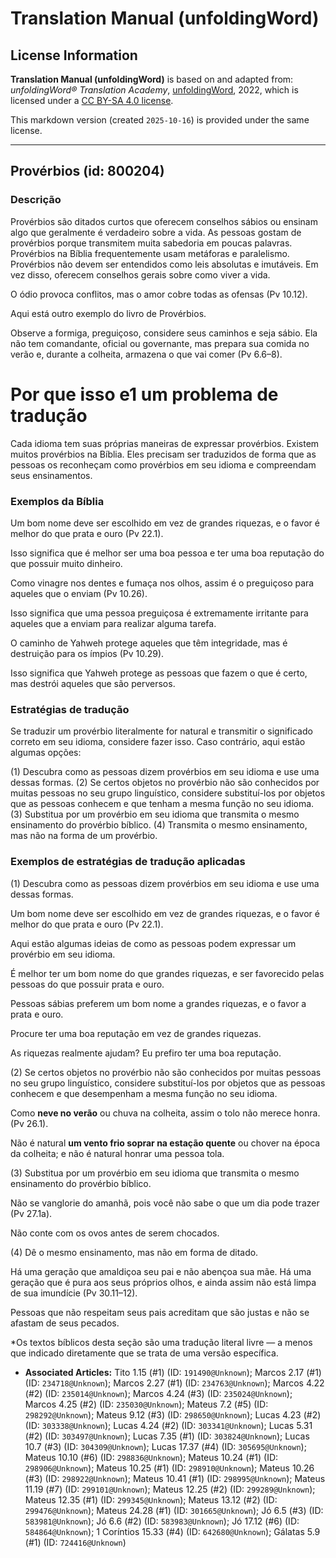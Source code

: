 # Translation Manual (unfoldingWord)

## License Information

**Translation Manual (unfoldingWord)** is based on and adapted from: _unfoldingWord® Translation Academy_, [unfoldingWord](https://unfoldingword.org/utw), 2022, which is licensed under a [CC BY-SA 4.0 license](https://creativecommons.org/licenses/by-sa/4.0/legalcode.en).

This markdown version (created `2025-10-16`) is provided under the same license.



--------------------------------

## Provérbios (id: 800204)

### Descrição

Provérbios são ditados curtos que oferecem conselhos sábios ou ensinam algo que geralmente é verdadeiro sobre a vida. As pessoas gostam de provérbios porque transmitem muita sabedoria em poucas palavras. Provérbios na Bíblia frequentemente usam metáforas e paralelismo. Provérbios não devem ser entendidos como leis absolutas e imutáveis. Em vez disso, oferecem conselhos gerais sobre como viver a vida.

O ódio provoca conflitos, mas o amor cobre todas as ofensas (Pv 10\.12\).

Aqui está outro exemplo do livro de Provérbios.

Observe a formiga, preguiçoso, considere seus caminhos e seja sábio. Ela não tem comandante, oficial ou governante, mas prepara sua comida no verão e, durante a colheita, armazena o que vai comer (Pv 6\.6–8\).

Por que isso e1 um problema de tradução
=======================================

Cada idioma tem suas próprias maneiras de expressar provérbios. Existem muitos provérbios na Bíblia. Eles precisam ser traduzidos de forma que as pessoas os reconheçam como provérbios em seu idioma e compreendam seus ensinamentos.

### Exemplos da Bíblia

Um bom nome deve ser escolhido em vez de grandes riquezas, e o favor é melhor do que prata e ouro (Pv 22\.1\).

Isso significa que é melhor ser uma boa pessoa e ter uma boa reputação do que possuir muito dinheiro.

Como vinagre nos dentes e fumaça nos olhos, assim é o preguiçoso para aqueles que o enviam (Pv 10\.26\).

Isso significa que uma pessoa preguiçosa é extremamente irritante para aqueles que a enviam para realizar alguma tarefa.

O caminho de Yahweh protege aqueles que têm integridade, mas é destruição para os ímpios (Pv 10\.29\).

Isso significa que Yahweh protege as pessoas que fazem o que é certo, mas destrói aqueles que são perversos.

### Estratégias de tradução

Se traduzir um provérbio literalmente for natural e transmitir o significado correto em seu idioma, considere fazer isso. Caso contrário, aqui estão algumas opções:

(1\) Descubra como as pessoas dizem provérbios em seu idioma e use uma dessas formas. (2\) Se certos objetos no provérbio não são conhecidos por muitas pessoas no seu grupo linguístico, considere substituí\-los por objetos que as pessoas conhecem e que tenham a mesma função no seu idioma. (3\) Substitua por um provérbio em seu idioma que transmita o mesmo ensinamento do provérbio bíblico. (4\) Transmita o mesmo ensinamento, mas não na forma de um provérbio.

### Exemplos de estratégias de tradução aplicadas

(1\) Descubra como as pessoas dizem provérbios em seu idioma e use uma dessas formas.

Um bom nome deve ser escolhido em vez de grandes riquezas, e o favor é melhor do que prata e ouro (Pv 22\.1\).

Aqui estão algumas ideias de como as pessoas podem expressar um provérbio em seu idioma.

É melhor ter um bom nome do que grandes riquezas, e ser favorecido pelas pessoas do que possuir prata e ouro.

Pessoas sábias preferem um bom nome a grandes riquezas, e o favor a prata e ouro.

Procure ter uma boa reputação em vez de grandes riquezas.

As riquezas realmente ajudam? Eu prefiro ter uma boa reputação.

(2\) Se certos objetos no provérbio não são conhecidos por muitas pessoas no seu grupo linguístico, considere substituí\-los por objetos que as pessoas conhecem e que desempenham a mesma função no seu idioma.

Como **neve no verão** ou chuva na colheita, assim o tolo não merece honra. (Pv 26\.1\).

Não é natural **um vento frio soprar na estação quente** ou chover na época da colheita; e não é natural honrar uma pessoa tola.

(3\) Substitua por um provérbio em seu idioma que transmita o mesmo ensinamento do provérbio bíblico.

Não se vanglorie do amanhã, pois você não sabe o que um dia pode trazer (Pv 27\.1a).

Não conte com os ovos antes de serem chocados.

(4\) Dê o mesmo ensinamento, mas não em forma de ditado.

Há uma geração que amaldiçoa seu pai e não abençoa sua mãe. Há uma geração que é pura aos seus próprios olhos, e ainda assim não está limpa de sua imundície (Pv 30\.11–12\).

Pessoas que não respeitam seus pais acreditam que são justas e não se afastam de seus pecados.

\*Os textos bíblicos desta seção são uma tradução literal livre — a menos que indicado diretamente que se trata de uma versão específica.

* **Associated Articles:** Tito 1.15 (#1) (ID: `191490@Unknown`); Marcos 2.17 (#1) (ID: `234718@Unknown`); Marcos 2.27 (#1) (ID: `234763@Unknown`); Marcos 4.22 (#2) (ID: `235014@Unknown`); Marcos 4.24 (#3) (ID: `235024@Unknown`); Marcos 4.25 (#2) (ID: `235030@Unknown`); Mateus 7.2 (#5) (ID: `298292@Unknown`); Mateus 9.12 (#3) (ID: `298650@Unknown`); Lucas 4.23 (#2) (ID: `303338@Unknown`); Lucas 4.24 (#2) (ID: `303341@Unknown`); Lucas 5.31 (#2) (ID: `303497@Unknown`); Lucas 7.35 (#1) (ID: `303824@Unknown`); Lucas 10.7 (#3) (ID: `304309@Unknown`); Lucas 17.37 (#4) (ID: `305695@Unknown`); Mateus 10.10 (#6) (ID: `298836@Unknown`); Mateus 10.24 (#1) (ID: `298906@Unknown`); Mateus 10.25 (#1) (ID: `298910@Unknown`); Mateus 10.26 (#3) (ID: `298922@Unknown`); Mateus 10.41 (#1) (ID: `298995@Unknown`); Mateus 11.19 (#7) (ID: `299101@Unknown`); Mateus 12.25 (#2) (ID: `299289@Unknown`); Mateus 12.35 (#1) (ID: `299345@Unknown`); Mateus 13.12 (#2) (ID: `299476@Unknown`); Mateus 24.28 (#1) (ID: `301665@Unknown`); Jó 6.5 (#3) (ID: `583981@Unknown`); Jó 6.6 (#2) (ID: `583983@Unknown`); Jó 17.12 (#6) (ID: `584864@Unknown`); 1 Coríntios 15.33 (#4) (ID: `642680@Unknown`); Gálatas 5.9 (#1) (ID: `724416@Unknown`)

